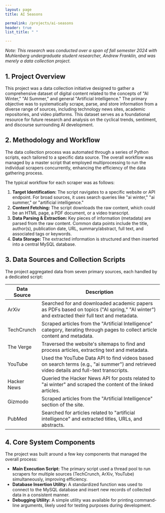 ```yaml
---
layout: page
title: AI Seasons

permalink: /projects/ai-seasons
header: true
list_title: " "

---
```


*Note: This research was conducted over a span of fall semester 2024 with Muhlenberg undergraduate student researcher, Andrew Franklin, and was merely a data collection project.*

## 1. Project Overview

This project was a data collection initiative designed to gather a comprehensive dataset of digital content related to the concepts of "AI Winter," "AI Summer," and general "Artificial Intelligence." The primary objective was to systematically scrape, parse, and store information from a diverse range of sources, including technology news sites, academic repositories, and video platforms. This dataset serves as a foundational resource for future research and analysis on the cyclical trends, sentiment, and discourse surrounding AI development.

## 2. Methodology and Workflow

The data collection process was automated through a series of Python scripts, each tailored to a specific data source. The overall workflow was managed by a master script that employed multiprocessing to run the individual scrapers concurrently, enhancing the efficiency of the data gathering process.

The typical workflow for each scraper was as follows:

1. **Target Identification:** The script navigates to a specific website or API endpoint. For broad sources, it uses search queries like "ai winter," "ai summer," or "artificial intelligence."
2. **Content Fetching:** The script downloads the raw content, which could be an HTML page, a PDF document, or a video transcript.
3. **Data Parsing & Extraction:** Key pieces of information (metadata) are parsed from the raw content. Common data points include the title, author(s), publication date, URL, summary/abstract, full text, and associated tags or keywords.
4. **Data Storage:** The extracted information is structured and then inserted into a central MySQL database.

## 3. Data Sources and Collection Scripts

The project aggregated data from seven primary sources, each handled by a dedicated script:

| Data Source | Description |
|-------------|-------------|
| ArXiv | Searched for and downloaded academic papers as PDFs based on topics ("AI spring," "AI winter") and extracted their full text and metadata. |
| TechCrunch | Scraped articles from the "Artificial Intelligence" category, iterating through pages to collect article content and metadata. |
| The Verge | Traversed the website's sitemaps to find and process articles, extracting text and metadata. |
| YouTube | Used the YouTube Data API to find videos based on search terms (e.g., "ai summer") and retrieved video details and full-text transcripts. |
| Hacker News | Queried the Hacker News API for posts related to "ai winter" and scraped the content of the linked articles. |
| Gizmodo | Scraped articles from the "Artificial Intelligence" section of the site. |
| PubMed | Searched for articles related to "artificial intelligence" and extracted titles, URLs, and abstracts. |

## 4. Core System Components

The project was built around a few key components that managed the overall process:

- **Main Execution Script:** The primary script used a thread pool to run scrapers for multiple sources (TechCrunch, ArXiv, YouTube) simultaneously, improving efficiency.
- **Database Insertion Utility:** A standardized function was used to connect to the MySQL database and insert new records of collected data in a consistent manner.
- **Debugging Utility:** A simple utility was available for printing command-line arguments, likely used for testing purposes during development.

